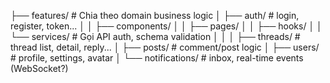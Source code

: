 ├── features/               # Chia theo domain business logic
│   ├── auth/               # login, register, token...
│   │   ├── components/
│   │   ├── pages/
│   │   ├── hooks/
│   │   └── services/       # Gọi API auth, schema validation
│   │
│   ├── threads/            # thread list, detail, reply...
│   ├── posts/              # comment/post logic
│   ├── users/              # profile, settings, avatar
│   └── notifications/      # inbox, real-time events (WebSocket?)